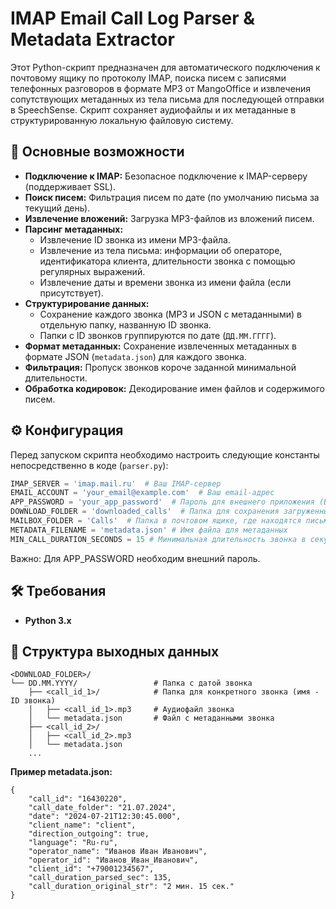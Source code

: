# IMAP Email Call Log Parser & Metadata Extractor

Этот Python-скрипт предназначен для автоматического подключения к почтовому ящику по протоколу IMAP, поиска писем с записями телефонных разговоров в формате MP3 от MangoOffice и извлечения сопутствующих метаданных из тела письма для последующей отправки в SpeechSense. Скрипт сохраняет аудиофайлы и их метаданные в структурированную локальную файловую систему.

## 🚀 Основные возможности

*   **Подключение к IMAP:** Безопасное подключение к IMAP-серверу (поддерживает SSL).
*   **Поиск писем:** Фильтрация писем по дате (по умолчанию письма за текущий день).
*   **Извлечение вложений:** Загрузка MP3-файлов из вложений писем.
*   **Парсинг метаданных:**
    *   Извлечение ID звонка из имени MP3-файла.
    *   Извлечение из тела письма: информации об операторе, идентификатора клиента, длительности звонка с помощью регулярных выражений.
    *   Извлечение даты и времени звонка из имени файла (если присутствует).
*   **Структурирование данных:**
    *   Сохранение каждого звонка (MP3 и JSON с метаданными) в отдельную папку, названную ID звонка.
    *   Папки с ID звонков группируются по дате (`ДД.ММ.ГГГГ`).
*   **Формат метаданных:** Сохранение извлеченных метаданных в формате JSON (`metadata.json`) для каждого звонка.
*   **Фильтрация:** Пропуск звонков короче заданной минимальной длительности.
*   **Обработка кодировок:** Декодирование имен файлов и содержимого писем.

## ⚙️ Конфигурация

Перед запуском скрипта необходимо настроить следующие константы непосредственно в коде (`parser.py`):

```python
IMAP_SERVER = 'imap.mail.ru'  # Ваш IMAP-сервер
EMAIL_ACCOUNT = 'your_email@example.com'  # Ваш email-адрес
APP_PASSWORD = 'your_app_password'  # Пароль для внешнего приложения (ВАЖНО: не основной пароль от почты!)
DOWNLOAD_FOLDER = 'downloaded_calls'  # Папка для сохранения загруженных звонков
MAILBOX_FOLDER = 'Calls'  # Папка в почтовом ящике, где находятся письма со звонками
METADATA_FILENAME = 'metadata.json' # Имя файла для метаданных
MIN_CALL_DURATION_SECONDS = 15 # Минимальная длительность звонка в секундах для сохранения
```
Важно: Для APP_PASSWORD необходим внешний пароль.

## 🛠️ Требования
*   **Python 3.x**

## 📁 Структура выходных данных
```
<DOWNLOAD_FOLDER>/
└── DD.MM.YYYY/                 # Папка с датой звонка
    ├── <call_id_1>/            # Папка для конкретного звонка (имя - ID звонка)
    │   ├── <call_id_1>.mp3     # Аудиофайл звонка
    │   └── metadata.json       # Файл с метаданными звонка
    ├── <call_id_2>/
    │   ├── <call_id_2>.mp3
    │   └── metadata.json
    ...
```
   **Пример metadata.json:**
```
{
    "call_id": "16430220",
    "call_date_folder": "21.07.2024",
    "date": "2024-07-21T12:30:45.000",
    "client_name": "client",
    "direction_outgoing": true,
    "language": "Ru-ru",
    "operator_name": "Иванов Иван Иванович",
    "operator_id": "Иванов_Иван_Иванович",
    "client_id": "+79001234567",
    "call_duration_parsed_sec": 135,
    "call_duration_original_str": "2 мин. 15 сек."
}
```
